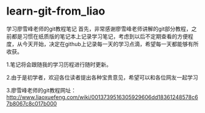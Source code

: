 # learn-git-from_liao
学习廖雪峰老师的git教程笔记
首先，非常感谢廖雪峰老师讲解的git部分教程，之前都是习惯在纸质版的笔记本上记录学习笔记，考虑到以后不定期查看的方便程度，从今天开始，决定在github上记录每一天的学习点滴，希望每一天都能够有所收获。

1.笔记将会跟随我的学习历程进行随时更新。

2.由于是初学者，欢迎各位读者提出各种宝贵意见，希望可以和各位网友一起学习

3.廖雪峰老师的git教程网址：http://www.liaoxuefeng.com/wiki/0013739516305929606dd18361248578c67b8067c8c017b000
